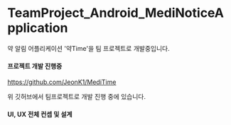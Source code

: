 # TeamProject_Android_MediNoticeApplication
약 알림 어플리케이션 '약Time'을 팀 프로젝트로 개발중입니다.


#### 프로젝트 개발 진행중
https://github.com/JeonK1/MediTime

위 깃허브에서 팀프로젝트로 개발 진행 중에 있습니다.

#### UI, UX 전체 컨셉 및 설계

